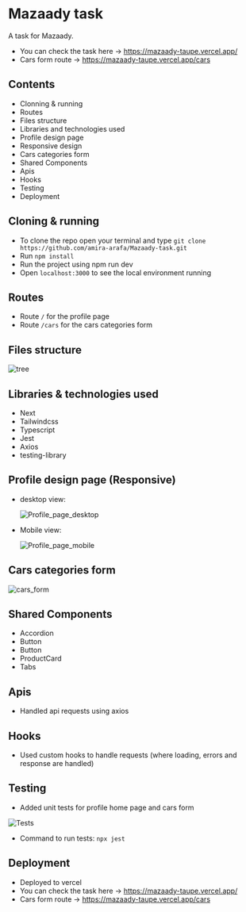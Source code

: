 # Mazaady task
A task for Mazaady.

- You can check the task here -> https://mazaady-taupe.vercel.app/
- Cars form route -> https://mazaady-taupe.vercel.app/cars

## Contents

- Clonning & running
- Routes
- Files structure
- Libraries and technologies used
- Profile design page
- Responsive design
- Cars categories form
- Shared Components
- Apis
- Hooks
- Testing
- Deployment

## Cloning & running

- To clone the repo open your terminal and type `git clone https://github.com/amira-arafa/Mazaady-task.git`
- Run `npm install`
- Run the project using npm run dev
- Open `localhost:3000` to see the local environment running

## Routes
  
- Route `/` for the profile page
- Route `/cars` for the cars categories form

## Files structure 

  ![tree](https://github.com/amira-arafa/Mazaady-task/assets/27787055/1751785d-f3cd-4e00-ab4b-f145023db7f9)

## Libraries & technologies used

- Next
- Tailwindcss
- Typescript
- Jest
- Axios
- testing-library

## Profile design page (Responsive)

- desktop view:

  ![Profile_page_desktop](https://github.com/amira-arafa/Mazaady-task/assets/27787055/1ac61f4b-71e4-44c6-b03d-92f9668ce967)

- Mobile view:

  ![Profile_page_mobile](https://github.com/amira-arafa/Mazaady-task/assets/27787055/1d747344-a633-411a-9656-767a3b2acc0c)

## Cars categories form

  ![cars_form](https://github.com/amira-arafa/Mazaady-task/assets/27787055/2e392d56-5cab-4769-9444-364682d79262)

## Shared Components 

- Accordion
- Button
- Button
- ProductCard
- Tabs

## Apis

  - Handled api requests using axios

## Hooks

- Used custom hooks to handle requests (where loading, errors and response are handled)

## Testing

- Added unit tests for profile home page and cars form

 ![Tests](https://github.com/amira-arafa/Mazaady-task/assets/27787055/91c71149-c18d-4fb7-91f6-1a416d6a9edc)

- Command to run tests: `npx jest`

## Deployment 

- Deployed to vercel
- You can check the task here -> https://mazaady-taupe.vercel.app/
- Cars form route -> https://mazaady-taupe.vercel.app/cars
 
